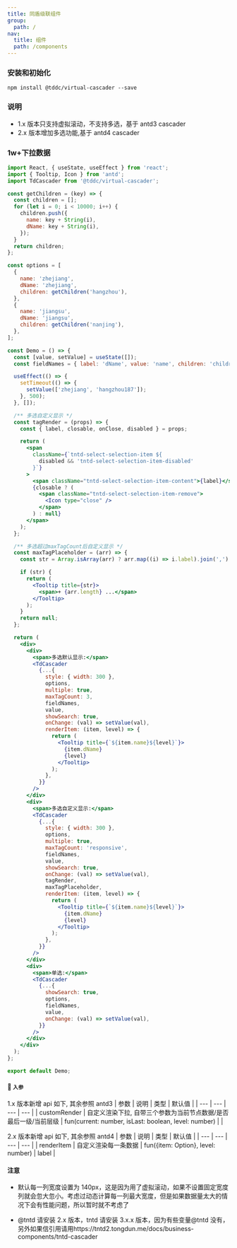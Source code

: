 ```yaml
---
title: 同盾级联组件
group:
  path: /
nav:
  title: 组件
  path: /components
---
```


### 安装和初始化

```
npm install @tddc/virtual-cascader --save
```

### 说明

- 1.x 版本只支持虚拟滚动，不支持多选，基于 antd3 cascader
- 2.x 版本增加多选功能,基于 antd4 cascader

### 1w+下拉数据

```jsx
import React, { useState, useEffect } from 'react';
import { Tooltip, Icon } from 'antd';
import TdCascader from '@tddc/virtual-cascader';

const getChildren = (key) => {
  const children = [];
  for (let i = 0; i < 10000; i++) {
    children.push({
      name: key + String(i),
      dName: key + String(i),
    });
  }
  return children;
};

const options = [
  {
    name: 'zhejiang',
    dName: 'zhejiang',
    children: getChildren('hangzhou'),
  },
  {
    name: 'jiangsu',
    dName: 'jiangsu',
    children: getChildren('nanjing'),
  },
];

const Demo = () => {
  const [value, setValue] = useState([]);
  const fieldNames = { label: 'dName', value: 'name', children: 'children' };

  useEffect(() => {
    setTimeout(() => {
      setValue(['zhejiang', 'hangzhou187']);
    }, 500);
  }, []);

  /** 多选自定义显示 */
  const tagRender = (props) => {
    const { label, closable, onClose, disabled } = props;

    return (
      <span
        className={`tntd-select-selection-item ${
          disabled && 'tntd-select-selection-item-disabled'
        }`}
      >
        <span className="tntd-select-selection-item-content">{label}</span>
        {closable ? (
          <span className="tntd-select-selection-item-remove">
            <Icon type="close" />
          </span>
        ) : null}
      </span>
    );
  };

  /** 多选超过maxTagCount后自定义显示 */
  const maxTagPlaceholder = (arr) => {
    const str = Array.isArray(arr) ? arr.map((i) => i.label).join(',') : '';

    if (str) {
      return (
        <Tooltip title={str}>
          <span>+ {arr.length} ...</span>
        </Tooltip>
      );
    }
    return null;
  };

  return (
    <div>
      <div>
        <span>多选默认显示:</span>
        <TdCascader
          {...{
            style: { width: 300 },
            options,
            multiple: true,
            maxTagCount: 3,
            fieldNames,
            value,
            showSearch: true,
            onChange: (val) => setValue(val),
            renderItem: (item, level) => {
              return (
                <Tooltip title={`${item.name}${level}`}>
                  {item.dName}
                  {level}
                </Tooltip>
              );
            },
          }}
        />
      </div>
      <div>
        <span>多选自定义显示:</span>
        <TdCascader
          {...{
            style: { width: 300 },
            options,
            multiple: true,
            maxTagCount: 'responsive',
            fieldNames,
            value,
            showSearch: true,
            onChange: (val) => setValue(val),
            tagRender,
            maxTagPlaceholder,
            renderItem: (item, level) => {
              return (
                <Tooltip title={`${item.name}${level}`}>
                  {item.dName}
                  {level}
                </Tooltip>
              );
            },
          }}
        />
      </div>
      <div>
        <span>单选:</span>
        <TdCascader
          {...{
            showSearch: true,
            options,
            fieldNames,
            value,
            onChange: (val) => setValue(val),
          }}
        />
      </div>
    </div>
  );
};

export default Demo;
```

#### 🚀 `入参`

1.x 版本新增 api 如下, 其余参照 antd3 
| 参数 | 说明 | 类型 | 默认值 | 
| --- | --- | --- | --- | 
| customRender | 自定义渲染下拉, 自带三个参数为当前节点数据/是否最后一级/当前层级 
| fun(current: number, isLast: boolean, level: number) | |

2.x 版本新增 api 如下, 其余参照 antd4 
| 参数 | 说明 | 类型 | 默认值 | 
| --- | --- | --- | --- | 
| renderItem | 自定义渲染每一条数据 | fun({item: Option}, level: number) | label |

#### 注意

- 默认每一列宽度设置为 140px，这是因为用了虚拟滚动，如果不设置固定宽度列就会忽大忽小。考虑过动态计算每一列最大宽度，但是如果数据量太大的情况下会有性能问题，所以暂时就不考虑了

- @tntd 请安装 2.x 版本，tntd 请安装 3.x.x 版本，因为有些变量@tntd 没有，另外如果信引用请用https://tntd2.tongdun.me/docs/business-components/tntd-cascader
